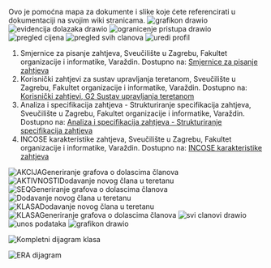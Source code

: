 Ovo je pomoćna mapa za dokumente i slike koje ćete referencirati u dokumentaciji na svojim wiki stranicama. 
![grafikon drawio](https://user-images.githubusercontent.com/126482849/226512578-bceb1066-8367-4b00-8cd0-5f3da555e214.png)
![evidencija dolazaka drawio](https://user-images.githubusercontent.com/126482849/226512597-8c2cfcb7-b565-4576-9b07-dc908037b9f4.png)
![ogranicenje pristupa drawio](https://user-images.githubusercontent.com/126482849/226512602-6b3065a9-67cf-4ea1-bd37-84b12ae387e7.png)
![pregled cijena](https://user-images.githubusercontent.com/126482849/226512607-4fbd1719-2a9a-4af6-8a57-f3433765ee18.png)
![pregled svih clanova](https://user-images.githubusercontent.com/126482849/226512615-1c99241b-fc39-463e-813d-9b0c2d86c8d0.png)
![uredi profil](https://user-images.githubusercontent.com/126482849/226512622-07f970e9-0805-4997-979b-db3b42275acc.png)


1. Smjernice za pisanje zahtjeva, Sveučilište u Zagrebu, Fakultet organizacije i informatike, Varaždin. Dostupno na: [Smjernice za pisanje zahtjeva](https://elf.foi.hr/mod/resource/view.php?id=88609)
2. Korisnički zahtjevi za sustav upravljanja teretanom, Sveučilište u Zagrebu, Fakultet organizacije i informatike, Varaždin. Dostupno na: [Korisnički zahtjevi, G2 Sustav upravljanja teretanom](https://elf.foi.hr/pluginfile.php/202424/mod_resource/content/13/Korisni%C4%8Dki%20zahtjevi%20-%20Teretana.pdf)
3. Analiza i specifikacija zahtjeva - Strukturiranje specifikacija zahtjeva, Sveučilište u Zagrebu, Fakultet organizacije i informatike, Varaždin. Dostupno na: [Analiza i specifikacija zahtjeva - Strukturiranje specifikacija zahtjeva](https://elf.foi.hr/mod/resource/view.php?id=88312)
4. INCOSE karakteristike zahtjeva, Sveučilište u Zagrebu, Fakultet organizacije i informatike, Varaždin. Dostupno na: [INCOSE karakteristike zahtjeva](https://elf.foi.hr/mod/resource/view.php?id=88676)


![AKCIJAGeneriranje grafova o dolascima članova](https://user-images.githubusercontent.com/126482849/232596051-6f83947e-ed69-4805-9977-6cc0152d407d.jpg)
![AKTIVNOSTIDodavanje novog člana u teretanu](https://user-images.githubusercontent.com/126482849/232596068-31dacd16-61c5-4e06-b880-9b4c39bca82b.jpg)
![SEQGeneriranje grafova o dolascima članova](https://user-images.githubusercontent.com/126482849/232597141-6c5992fd-e7e3-47e6-9a74-e9e18c178d4a.jpg)
![Dodavanje novog člana u teretanu](https://user-images.githubusercontent.com/126482849/232597197-572d28e7-52dd-4805-abcb-18d63175baf6.jpg)
![KLASADodavanje novog člana u teretanu](https://user-images.githubusercontent.com/126482849/232597281-2c8d65d5-8606-4e37-b034-c8dbaa2052a1.jpg)
![KLASAGeneriranje grafova o dolascima članova](https://user-images.githubusercontent.com/126482849/232597304-94dd352f-df94-41fc-8687-27138deb3370.jpg)
![svi clanovi drawio](https://user-images.githubusercontent.com/126482849/232597344-fa6ad5c2-686f-46a2-8533-8074944e591c.png)
![unos podataka](https://user-images.githubusercontent.com/126482849/232597362-b9339d52-0d8f-4a07-aff2-887de90f9b74.png)
![grafikon drawio](https://user-images.githubusercontent.com/126482849/232597394-b30963ca-b1ad-412c-95b7-19284745f8d2.png)


![Kompletni dijagram klasa](https://user-images.githubusercontent.com/126482849/232596983-b7d40a6b-04ca-407e-a782-aade0681beff.jpg)

![ERA dijagram](https://user-images.githubusercontent.com/126482849/232596935-368f7603-6e5b-445b-bb85-950fc80f5feb.jpg)

